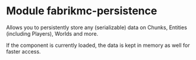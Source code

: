 # Module fabrikmc-persistence

Allows you to persistently store any (serializable) data on Chunks, Entities (including Players), Worlds
and more.

If the component is currently loaded, the data is kept in memory as well for faster access.
